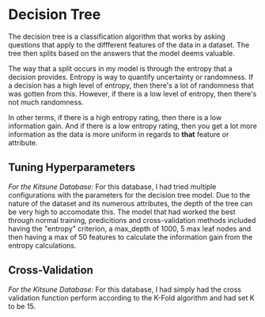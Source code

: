 # Decision Tree

The decision tree is a classification algorithm that works by asking questions that apply to the 
diffferent features of the data in a dataset. The tree then splits based on the answers that the model deems
valuable.

The way that a split occurs in my model is through the entropy that a decision provides. Entropy is way
to quantify uncertainty or randomness. If a decision has a high level of entropy, then there's a lot of randomness
that was gotten from this. However, if there is a low level of entropy, then there's not much randomness.

In other terms, if there is a high entropy rating, then there is a low information gain. And if there is a low
entropy rating, then you get a lot more information as the data is more uniform in regards to **that** feature or attribute.


## Tuning Hyperparameters

_For the Kitsune Database:_ For this database, I had tried multiple configurations with the parameters for the
decision tree model. Due to the nature of the dataset and its numerous attributes, the depth of the tree can be very high to
accomodate this. The model that had worked the best through normal training, predicitions and cross-validation methods
included having the "entropy" criterion, a max_depth of 1000, 5 max leaf nodes and then having a max of 50 features to 
calculate the information gain from the entropy calculations.



## Cross-Validation

_For the Kitsune Database:_ For this database, I had simply had the cross validation function perform according
to the K-Fold algorithm and had set K to be 15.
